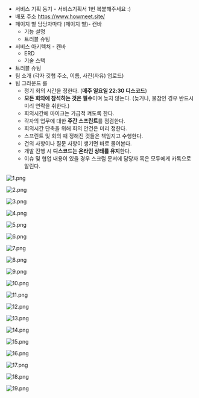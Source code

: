 - 서비스 기획 동기 - 서비스기획서 1번 복붙해주세요 :)
- 배포 주소 https://www.howmeet.site/
- 페이지 별 담당자마다 (페이지 별)- 캔바
    - 기능 설명
    - 트러블 슈팅
- 서비스 아키텍처 - 캔바
    - ERD
    - 기술 스택
- 트러블 슈팅
- 팀 소개 (각자 깃헙 주소, 이름, 사진(자유) 업로드)
- 팀 그라운드 룰
    - 정기 회의 시간을 정한다. (**매주 일요일 22:30 디스코드**)
    - **모든 회의에 참석하는 것은 필수**이며 늦지 않는다. (늦거나, 불참인 경우 반드시 미리 연락을 취한다.)
    - 회의시간에 마이크는 가급적 켜도록 한다.
    - 각자의 업무에 대한 **주간 스프린트**를 점검한다.
    - 회의시간 단축을 위해 회의 안건은 미리 정한다.
    - 스프린트 및 회의 때 정해진 것들은 책임지고 수행한다.
    - 건의 사항이나 질문 사항이 생기면 바로 물어본다.
    - 개발 진행 시 **디스코드는 온라인 상태를 유지**한다.
    - 이슈 및 협업 내용이 있을 경우 스크럼 문서에 담당자 혹은 모두에게 카톡으로 알린다.

![1.png](https://prod-files-secure.s3.us-west-2.amazonaws.com/b0b254c6-34de-4e33-9da3-7bd274e75664/3f660eed-2cce-4e09-8542-32daf70d9b62/1.png)

![2.png](https://prod-files-secure.s3.us-west-2.amazonaws.com/b0b254c6-34de-4e33-9da3-7bd274e75664/60075fd7-e9c0-44d6-a172-8e396b2f3783/2.png)

![3.png](https://prod-files-secure.s3.us-west-2.amazonaws.com/b0b254c6-34de-4e33-9da3-7bd274e75664/10d0d01e-abb5-47ca-b396-483dbfed98b1/3.png)

![4.png](https://prod-files-secure.s3.us-west-2.amazonaws.com/b0b254c6-34de-4e33-9da3-7bd274e75664/4df6fae6-2508-44ea-b4e9-a8533fef9271/4.png)

![5.png](https://prod-files-secure.s3.us-west-2.amazonaws.com/b0b254c6-34de-4e33-9da3-7bd274e75664/d78ea015-8596-49d0-ad80-a7cb5704eb2a/5.png)

![6.png](https://prod-files-secure.s3.us-west-2.amazonaws.com/b0b254c6-34de-4e33-9da3-7bd274e75664/35e40c0d-16b5-4f96-82b6-6892f76bc309/6.png)

![7.png](https://prod-files-secure.s3.us-west-2.amazonaws.com/b0b254c6-34de-4e33-9da3-7bd274e75664/4e1ebfd4-a2e1-4746-93ab-4c53c0006ca7/7.png)

![8.png](https://prod-files-secure.s3.us-west-2.amazonaws.com/b0b254c6-34de-4e33-9da3-7bd274e75664/0073a544-15ac-46a7-afbf-aec400b12613/8.png)

![9.png](https://prod-files-secure.s3.us-west-2.amazonaws.com/b0b254c6-34de-4e33-9da3-7bd274e75664/99ab298a-66b0-43eb-b4eb-b9176f21f827/9.png)

![10.png](https://prod-files-secure.s3.us-west-2.amazonaws.com/b0b254c6-34de-4e33-9da3-7bd274e75664/49002a23-26b6-4af3-b8dd-9aa8548eeead/10.png)

![11.png](https://prod-files-secure.s3.us-west-2.amazonaws.com/b0b254c6-34de-4e33-9da3-7bd274e75664/efc12921-9d30-41af-893e-3aec85738f74/11.png)

![12.png](https://prod-files-secure.s3.us-west-2.amazonaws.com/b0b254c6-34de-4e33-9da3-7bd274e75664/c9e7d2b0-a892-4c4d-9821-73b37359c3a6/12.png)

![13.png](https://prod-files-secure.s3.us-west-2.amazonaws.com/b0b254c6-34de-4e33-9da3-7bd274e75664/c53beba7-a555-462b-8e0f-af3b0558dd40/13.png)

![14.png](https://prod-files-secure.s3.us-west-2.amazonaws.com/b0b254c6-34de-4e33-9da3-7bd274e75664/b75d881e-1886-4229-ac4e-79b39b15aa5f/14.png)

![15.png](https://prod-files-secure.s3.us-west-2.amazonaws.com/b0b254c6-34de-4e33-9da3-7bd274e75664/42e2ebac-cee6-4a03-8778-2caffdfb0316/15.png)

![16.png](https://prod-files-secure.s3.us-west-2.amazonaws.com/b0b254c6-34de-4e33-9da3-7bd274e75664/9fa93137-82aa-49c2-819a-e37f75d53354/16.png)

![17.png](https://prod-files-secure.s3.us-west-2.amazonaws.com/b0b254c6-34de-4e33-9da3-7bd274e75664/59032169-ea21-4ae5-a1ef-16b33f82b54c/17.png)

![18.png](https://prod-files-secure.s3.us-west-2.amazonaws.com/b0b254c6-34de-4e33-9da3-7bd274e75664/351cb1fc-56e7-43e6-bc1e-4e7759ea183f/18.png)

![19.png](https://prod-files-secure.s3.us-west-2.amazonaws.com/b0b254c6-34de-4e33-9da3-7bd274e75664/b2de6aa8-b35d-4e2c-8e9b-cd9b0399f03d/19.png)
